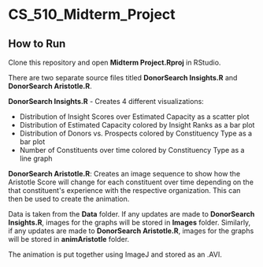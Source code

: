 # CS_510_Midterm_Project
## How to Run
Clone this repository and open **Midterm Project.Rproj** in RStudio. 

There are two separate source files titled **DonorSearch Insights.R** and **DonorSearch Aristotle.R**.

**DonorSearch Insights.R** - Creates 4 different visualizations:
- Distribution of Insight Scores over Estimated Capacity as a scatter plot
- Distribution of Estimated Capacity colored by Insight Ranks as a bar plot
- Distribution of Donors vs. Prospects colored by Constituency Type as a bar plot
- Number of Constituents over time colored by Constituency Type as a line graph

**DonorSearch Aristotle.R**: Creates an image sequence to show how the Aristotle Score will change for each constituent over time depending on the that constituent's experience with the respective organization. This can then be used to create the animation.

Data is taken from the **Data** folder. If any updates are made to **DonorSearch Insights.R**, images for the graphs will be stored in **Images** folder. Similarly, if any updates are made to **DonorSearch Aristotle.R**, images for the graphs will be stored in **animAristotle** folder.

The animation is put together using ImageJ and stored as an .AVI. 
